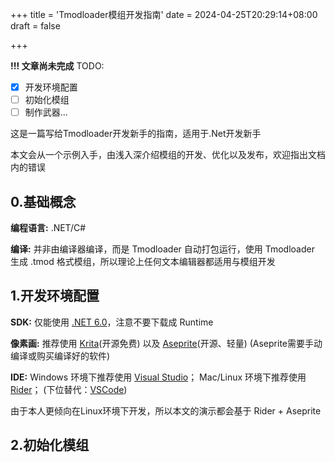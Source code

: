 +++
title = 'Tmodloader模组开发指南'
date = 2024-04-25T20:29:14+08:00
draft = false

+++

**!!! 文章尚未完成**
TODO:

- [x] 开发环境配置
- [ ] 初始化模组
- [ ] 制作武器...

这是一篇写给Tmodloader开发新手的指南，适用于.Net开发新手

本文会从一个示例入手，由浅入深介绍模组的开发、优化以及发布，欢迎指出文档内的错误

## 0.基础概念

**编程语言:** .NET/C#

**编译:** 并非由编译器编译，而是 Tmodloader 自动打包运行，使用 Tmodloader 生成 .tmod 格式模组，所以理论上任何文本编辑器都适用与模组开发

## 1.开发环境配置

**SDK:** 仅能使用 [.NET 6.0](https://dotnet.microsoft.com/en-us/download/dotnet/6.0)，注意不要下载成 Runtime

**像素画:** 推荐使用 [Krita](https://krita.org/en/download/)(开源免费) 以及 [Aseprite](https://github.com/aseprite/aseprite)(开源、轻量) (Aseprite需要手动编译或购买编译好的软件)

**IDE:** Windows 环境下推荐使用 [Visual Studio](https://visualstudio.microsoft.com/downloads/)； Mac/Linux 环境下推荐使用 [Rider](https://www.jetbrains.com/rider/download)； (下位替代：[VSCode](https://code.visualstudio.com/Download))

由于本人更倾向在Linux环境下开发，所以本文的演示都会基于 Rider + Aseprite

## 2.初始化模组
